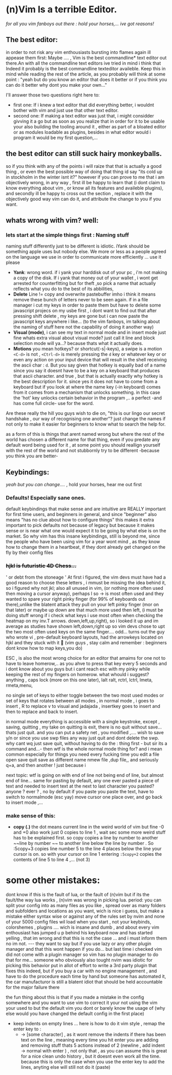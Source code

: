 # (n)Vim Is a terrible Editor.
*for all you vim fanboys out there : hold your horses,... ive got reasons!*

## The best editor:
in order to not risk any vim enthousiasts bursting into flames again ill appease them first: Maybe .... , Vim is the best commandline* text editor out there.An with all the commandline text editors ive tried in mind i think that Indeed it probably is the best commandline texteditor availeble. Keep this in mind while reading the rest of the article, as you probably will think at some point : "yeah but do you know an editor that does it better or if you think you can do it better why dont you make your own..."

I'll answer those two questions right here to: 
- first one: If i knew a text editor that did everything better, i wouldnt bother with vim and just use that other text editor. 
- second one: If making a text editor was just that, i might considder givving it a go but as soon as you realize that in order for it to be usable your also building the tooling around it , either as part of a bloated editor or as modules loadable as plugins, besides in what editor would i program it would be my first question,... 


## the best editor can still suck hairy monkeyballs.
so if you think with any of the points i will raize that that is actually a good thing , or even the best possible way of doing that thing id say "its cold up in stockholm in the winter isnt it?" however if you can prove to me that i am objectively wrong, in any way , first ill be happy to learn that (i dont claim to know everything about vim , or know all its features and availeble plugins), and secondly ill be happy to cross out the section , replace it with the objectively good way vim can do it, and attribute the change to you if you want.

## whats wrong with vim? well:
### lets start at the simple things first : Naming stuff

naming stuff differently just to be different is idiotic. iYank should be something apple uses but nobody else. We more or less as a people agreed on the language we use in order to communicate more efficiently ... use it please

- **Yank**: wrong word. if i yank your harddisk out of your pc ,  i'm not making a copy of the disk. If i yank that money out of your wallet , i wont get arrested for counterfitting but for theft ,so pick a name that actually reflects what you do to the best of its abbilities,
- **Delete** Line != copy and overwrite pastebuffer imho i think it means remove these bunch of letters never to be seen again. if in a file manager i cut my keys in order to paste them but have to delete some javascript projecs on my usbe first , i dont want to find out that after pressing shift delete , my keys are gone but i can now paste the javascript keys anywhere i like... (to the vim fanboys, im talking about the naming of stuff here not the capability of doing it another way)
- **Visual (mode)**, i can see my text in normal mode and in insert mode just fine whats extra visual about visual mode? just call it line and block selection mode will ya...? because thats what it actually does. 
- **Motions** you mean hotkeys? or shortcut(-s|-keys), a swipe is a motion `<C-d>` is not , `<Ctrl-d>` is merely pressing the `d` key or whatever key or or even any action on your input device that will result in the shell receiving the ascii char : `d`. But you say given that hotkey is equally bad of a name since you say it doesnt have to be a key on a keyboard that produces that ascii character. and true , but that is actually exactly why hotkey is the best description for it. since yes it does not have to come from a keyboard but if you look at where the name key (-in keyboard) comes from it comes from a mechanism that unlocks something. in this case the 'hot' key unlocks certain behavior in the program ,.. a perfect -and has come full circle- use for the word.

Are these really the hill you guys wish to die on, "this is our lingo our secret handshake , our way of recognising one another"? just change the names if not only to make it easier for beginners to know what to search the help for.

as a form of this is things that arent named wrong but where the rest of the world has chosen a different name for that thing, even if you predate any default word being used for it , at some point you should reallign yourself with the rest of the world and not stubbornly try to be different -because you think you are better- 

## Keybindings:
*yeah but you can change....* , hold your horses, hear me out first

### Defaults! Especially sane ones.
default keybindings that make sense and are intuitive are REALLY important for first time users, and beginners in general, and since "beginner" also means "has no clue about how to configure things" this makes it extra important to pick defaults not because of legacy but because it makes sense or is near what one would expect it to be going by what else is on the market. So why vim has this insane keybindings, still is beyond me, since the people who have been using vim for a year wont mind , as they know how to change them in a heartbeat, if they dont already get changed on the fly by their config files

### ~~hjkl is futuristic 4D Chess...~~ 
' or debt from the stoneage '
At first i figured, the vim devs must have had a good reason to choose these letters , i mmust be missing the idea behind it, so i figured why not jkl; also all unused in vim, (or nothing more often used then moving a cursor anyway), perhaps l so -> is most often used and they wanted to spare your right pinky finger (for 99% of keyboards out there),unlike the blatent attack they pull on your left pinky finger (mor on that later) or maybe up down are that much more used then left,  (i must be doing stuff wrong if i check what keys i use most often when checking the heatmap on my inv.T arrows. down,left,up,right), so i looked it up and im average as studies have shown left,down,right up so vim devs chose to upt the two most often used keys on the same finger.... odd... turns out the guy who wrote vi , pre-default keyboard layouts, had the arrowkeys located on hjkl and they stuck with it :facepalm: (vim guys , stay calm and remember : beginners dont know how to map keys,you do)

ESC , is also the most wrong choice for an editor that amaims for one not to have to leave homerow,.. as you ahve to press that key every 5 seconds and i dont know about you guys but i cant reach esc with my pinky while keeping the rest of my fingers on homerow.
what whould i suggest? anything , caps lock (more on this one later), lalt ralt, rctrl, lctrl, lmeta, rmeta,menu,

no single set of keys to either toggle between the two most used modes or set of keys that rotates between all modes , in normal mode , i goes to insert , R to replace v to visual and jadajada , insertkey goes to insert and then to replace and back to insert. 

in normal mode everything is accessible with a single keystroke, except , saving, quitting , my take on quitting is exit, there is no quit without save... thats just quit. and you can put a safety net , you modified ,.... wish to save y/n or since you use swp files any way just quit and dont delete the swp. why cant wq just save quit, without having to do the : thing first - but sir its a command and...- then wtf is the whole normal mode thing for? and i mean common especially for things you need every fucking time you edit a file open save quit save as different name nmew file ,dup file,, and seriously q+a, and then another ! just because i 

next topic: wtf is going on with end of line not being end of line, but almost end of line... same for pasting by default, any one ever pasted a piece of text and needed to insert text at the next to last character you pasted? anyone ? ever ? , no by default if you paste you  paste the text, have to switch to normalmode (esc yay) move cursor one place over, and go back to insert mode ,... 



### make sense of this:

- **copy (.)** the dot means current line in the weird world of vim but fine -0 and +0 also work just 0 copies to line 1 , wait sec some more weird stuff has to be explained first. so copy copies a line by number to another ~~line by number ~~ to another line below the line by number . So :5copy+3 copies line number 5 to the line 4 places below the line your cursor is on. so with your cursor on line 1 entering `:5copy+2` copies the contents of line 5 to line 4 ,... (not 3) 







# some other mistakes:

dont know if this is the fault of lua, or the fault of (n)vim but if its the fault/the way lua works , (n)vim was wrong in picking lua. period:
you can split your config into as many files as you like , spread over as many folders and subfolders and locations as you want, wich is nice i guess, but make a mistake either syntax wise or against any of the rules set by nvim and none of your 5000 config files wil load when you start , not your keybinds, colorshemes , plugins .... wich is insane and dumb , and about every vim enthousiast has jumped u p behind his keyboard now and has started yelling , that im wrong and that this is not the case ... and i must inform them no im not. --- they want to say but if you use lazy or any other plugin manager and that this wont happen if you do... but last time i checked vim did not come with a plugin manager so vim has no plugin manager to do that for me... someone who obviously also tought nvim was idiotic for picking this behavior put in allot of effort to write a 3rd party plugin that fixes this indeed, but if you buy a car with no engine management , and have to do the procedure each time by hand but someone has automated it, the car manufacturor is still a blatent idiot that should be held accountable for the major failure there

the fun thing about this is that if you made a mistake in the config somewhere and you want to use vim to correct it your not using the vim your used to but the default vim you dont or barely know the usage of (why else would you have changed the default config in the first place)



- keep indents on empty lines ... here is how to do it vim style , remap the enter key to :
  - -> <enter> <enter> [some character] <backspace> , as it wont remove the indents if there has been text on the line , meaning every time you hit enter you are adding and removing stuff thats 5 actions instead of 2 (newline , add indent -> normal with enter ) , not only that  , as you can assume this is great for a nice clean undo history , but it doesnt even work all the time. because this is only the case when you use the enter key to add the lines, anyting else will still not do it (paste)
